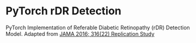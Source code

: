 # PyTorch rDR Detection

PyTorch Implementation of Referable Diabetic Retinopathy (rDR) Detection Model. Adapted from [JAMA 2016; 316(22) Replication Study](https://github.com/mikevoets/jama16-retina-replication)